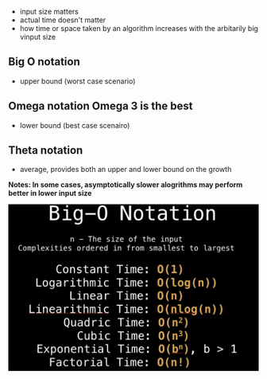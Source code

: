 


- input size matters
- actual time doesn't matter
- how time or space taken by an algorithm increases with the arbitarily big vinput size


## Big O notation
- upper bound (worst case scenario)

## Omega notation Omega 3 is the best
- lower bound (best case scenairo)

## Theta notation
- average, provides both an upper and lower bound on the growth

**Notes: In some cases, asymptotically slower alogrithms may perform better in lower input size**



![Alt text](image-1.png)